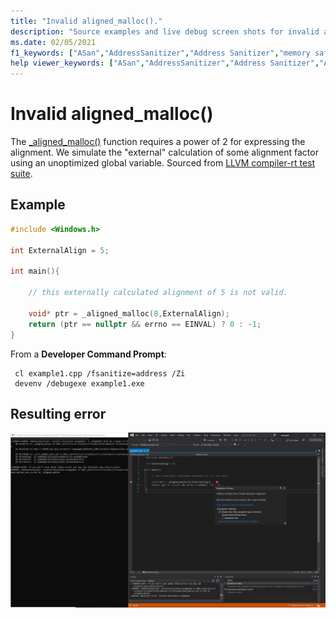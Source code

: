 ```yaml
---
title: "Invalid aligned_malloc()."
description: "Source examples and live debug screen shots for invalid aligned_malloc() errors."
ms.date: 02/05/2021
f1_keywords: ["ASan","AddressSanitizer","Address Sanitizer","memory safety","invalid-aligned-malloc", "ASan examples"]
help viewer_keywords: ["ASan","AddressSanitizer","Address Sanitizer","ASan examples","invalid-aligned-malloc"]
---
```


# Invalid aligned_malloc()

The [_aligned_malloc()](https://docs.microsoft.com/en-us/cpp/c-runtime-library/reference/aligned-malloc?view=msvc-160) function requires a power of 2 for expressing the alignment. We simulate the "external" calculation of some alignment factor using an unoptimized global variable. Sourced from [LLVM compiler-rt test suite](https://github.com/llvm/llvm-project/tree/main/compiler-rt/test/asan/TestCases).

## Example

```cpp
#include <Windows.h>

int ExternalAlign = 5;

int main(){

    // this externally calculated alignment of 5 is not valid.

    void* ptr = _aligned_malloc(8,ExternalAlign); 
    return (ptr == nullptr && errno == EINVAL) ? 0 : -1;
}

```

From a **Developer Command Prompt**:
```
 cl example1.cpp /fsanitize=address /Zi
 devenv /debugexe example1.exe
```

## Resulting error

![example1](SRC_CODE/invalid-aligned-alloc-alignment/example1.PNG)
